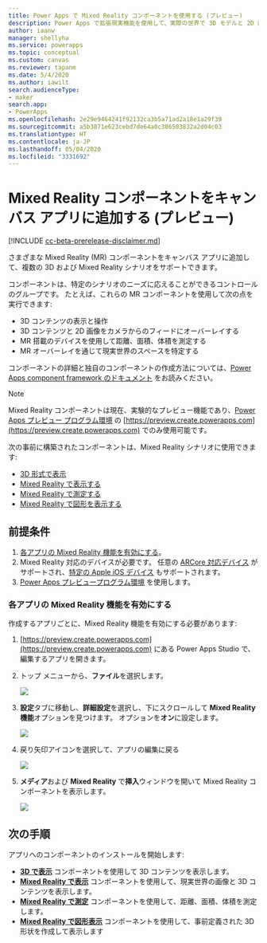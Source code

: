 ```yaml
---
title: Power Apps で Mixed Reality コンポーネントを使用する (プレビュー)
description: Power Apps で拡張現実機能を使用して、実際の世界で 3D モデルと 2D 画像を表示および操作し、測定を行い、3D デジタル形状を作成して表示します。
author: iaanw
manager: shellyha
ms.service: powerapps
ms.topic: conceptual
ms.custom: canvas
ms.reviewer: tapanm
ms.date: 5/4/2020
ms.author: iawilt
search.audienceType:
- maker
search.app:
- PowerApps
ms.openlocfilehash: 2e29e9464241f92132ca3b5a71ad2a18e1a29f39
ms.sourcegitcommit: a5b3871e623cebd7de64a0c386503832a2d04c03
ms.translationtype: HT
ms.contentlocale: ja-JP
ms.lasthandoff: 05/04/2020
ms.locfileid: "3331692"
---
```

# <a name="add-mixed-reality-components-to-your-canvas-app-preview"></a>Mixed Reality コンポーネントをキャンバス アプリに追加する (プレビュー)

[!INCLUDE [cc-beta-prerelease-disclaimer.md](../../includes/cc-beta-prerelease-disclaimer.md)]

さまざまな Mixed Reality (MR) コンポーネントをキャンバス アプリに追加して、複数の 3D および Mixed Reality シナリオをサポートできます。

コンポーネントは、特定のシナリオのニーズに応えることができるコントロールのグループです。 たとえば、これらの MR コンポーネントを使用して次の点を実行できます:

- 3D コンテンツの表示と操作
- 3D コンテンツと 2D 画像をカメラからのフィードにオーバーレイする
- MR 搭載のデバイスを使用して距離、面積、体積を測定する
- MR オーバーレイを通じて現実世界のスペースを特定する

コンポーネントの詳細と独自のコンポーネントの作成方法については、[Power Apps component framework のドキュメント](/powerapps/developer/component-framework/custom-controls-overview) をお読みください。

> [!NOTE]
> Mixed Reality コンポーネントは現在、実験的なプレビュー機能であり、[Power Apps プレビュー プログラム環境](/power-platform/admin/preview-environments) の [https://preview.create.powerapps.com](https://preview.create.powerapps.com) でのみ使用可能です。

次の事前に構築されたコンポーネントは、Mixed Reality シナリオに使用できます:

- [3D 形式で​​表示](mixed-reality-component-view-3d.md)
- [Mixed Reality で表示する](mixed-reality-component-view-mr.md)
- [Mixed Reality で測定する](mixed-reality-component-measure-distance.md)
- [Mixed Reality で図形を表示する](mixed-reality-component-view-shape.md)

## <a name="prerequisites"></a>前提条件

1. [各アプリの Mixed Reality 機能を有効にする](#enable-the-mixed-reality-features-for-each-app)。
2. Mixed Reality 対応のデバイスが必要です。 任意の [ARCore 対応デバイス](https://developers.google.com/ar/discover/supported-devices) がサポートされ、[特定の Apple iOS デバイス](https://www.apple.com/augmented-reality/) もサポートされます。
3. [Power Apps プレビュープログラム環境](/power-platform/admin/preview-environments) を使用します。

### <a name="enable-the-mixed-reality-features-for-each-app"></a>各アプリの Mixed Reality 機能を有効にする

作成するアプリごとに、Mixed Reality 機能を有効にする必要があります:

1. [https://preview.create.powerapps.com](https://preview.create.powerapps.com) にある Power Apps Studio で、編集するアプリを開きます。

2. トップ メニューから、**ファイル**を選択します。

    ![](./media/augmented-overview/augmented-overview-file.png)

3. **設定**タブに移動し、**詳細設定**を選択し、下にスクロールして **Mixed Reality 機能**オプションを見つけます。 オプションを**オン**に設定します。

    ![](./media/augmented-overview/augmented-enable-mixed-reality.png)

4. 戻り矢印アイコンを選択して、アプリの編集に戻る

    ![](./media/augmented-overview/augmented-overview-back.png)

5. **メディア**および **Mixed Reality** で**挿入**ウィンドウを開いて Mixed Reality コンポーネントを表示します。

    ![](./media/augmented-overview/augmented-overview-insert-all.png)

## <a name="next-steps"></a>次の手順

アプリへのコンポーネントのインストールを開始します:

- **[3D で表示](mixed-reality-component-view-3d.md)** コンポーネントを使用して 3D コンテンツを表示します。
- **[Mixed Reality で表示](mixed-reality-component-view-mr.md)** コンポーネントを使用して、現実世界の画像と 3D コンテンツを表示します。
- **[Mixed Reality で測定](mixed-reality-component-measure-distance.md)** コンポーネントを使用して、距離、面積、体積を測定します。
- **[Mixed Reality で図形表示](mixed-reality-component-view-shape.md)** コンポーネントを使用して、事前定義された 3D 形状を作成して表示します
